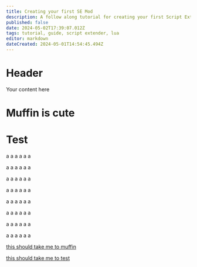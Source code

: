 ```yaml
---
title: Creating your first SE Mod
description: A follow along tutorial for creating your first Script Extender Mod that stops companions from returning to their tent when in camp. Optional toggleable version
published: false
date: 2024-05-02T17:39:07.012Z
tags: tutorial, guide, script extender, lua
editor: markdown
dateCreated: 2024-05-01T14:54:45.494Z
---
```


# Header
Your content here




# Muffin is cute



# Test












a
a
a
a
a
a



a
a
a
a
a
a



a
a
a
a
a
a



a
a
a
a
a
a



a
a
a
a
a
a



a
a
a
a
a
a



a
a
a
a
a
a



a
a
a
a
a
a







[this should take me to muffin](#muffin-is-cute)



[this should take me to test](#test)